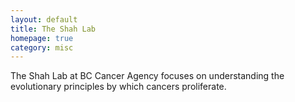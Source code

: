```yaml
---
layout: default
title: The Shah Lab
homepage: true
category: misc
---
```

The Shah Lab at BC Cancer Agency focuses on understanding the evolutionary principles by which cancers proliferate.
